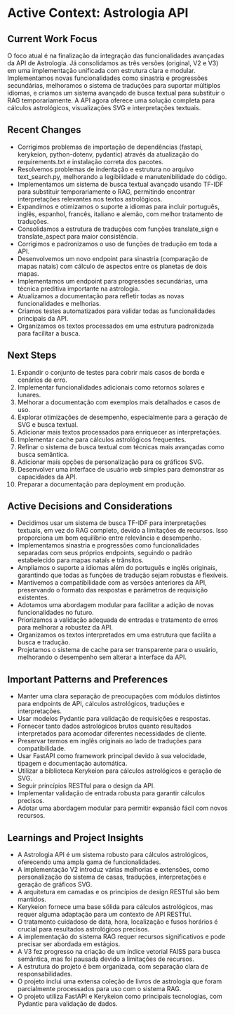 # Active Context: Astrologia API

## Current Work Focus

O foco atual é na finalização da integração das funcionalidades avançadas da API de Astrologia. Já consolidamos as três versões (original, V2 e V3) em uma implementação unificada com estrutura clara e modular. Implementamos novas funcionalidades como sinastria e progressões secundárias, melhoramos o sistema de traduções para suportar múltiplos idiomas, e criamos um sistema avançado de busca textual para substituir o RAG temporariamente. A API agora oferece uma solução completa para cálculos astrológicos, visualizações SVG e interpretações textuais.

## Recent Changes

- Corrigimos problemas de importação de dependências (fastapi, kerykeion, python-dotenv, pydantic) através da atualização do requirements.txt e instalação correta dos pacotes.
- Resolvemos problemas de indentação e estrutura no arquivo text_search.py, melhorando a legibilidade e manutenibilidade do código.
- Implementamos um sistema de busca textual avançado usando TF-IDF para substituir temporariamente o RAG, permitindo encontrar interpretações relevantes nos textos astrológicos.
- Expandimos e otimizamos o suporte a idiomas para incluir português, inglês, espanhol, francês, italiano e alemão, com melhor tratamento de traduções.
- Consolidamos a estrutura de traduções com funções translate_sign e translate_aspect para maior consistência.
- Corrigimos e padronizamos o uso de funções de tradução em toda a API.
- Desenvolvemos um novo endpoint para sinastria (comparação de mapas natais) com cálculo de aspectos entre os planetas de dois mapas.
- Implementamos um endpoint para progressões secundárias, uma técnica preditiva importante na astrologia.
- Atualizamos a documentação para refletir todas as novas funcionalidades e melhorias.
- Criamos testes automatizados para validar todas as funcionalidades principais da API.
- Organizamos os textos processados em uma estrutura padronizada para facilitar a busca.

## Next Steps

1. Expandir o conjunto de testes para cobrir mais casos de borda e cenários de erro.
2. Implementar funcionalidades adicionais como retornos solares e lunares.
3. Melhorar a documentação com exemplos mais detalhados e casos de uso.
4. Explorar otimizações de desempenho, especialmente para a geração de SVG e busca textual.
5. Adicionar mais textos processados para enriquecer as interpretações.
6. Implementar cache para cálculos astrológicos frequentes.
7. Refinar o sistema de busca textual com técnicas mais avançadas como busca semântica.
8. Adicionar mais opções de personalização para os gráficos SVG.
9. Desenvolver uma interface de usuário web simples para demonstrar as capacidades da API.
10. Preparar a documentação para deployment em produção.

## Active Decisions and Considerations

- Decidimos usar um sistema de busca TF-IDF para interpretações textuais, em vez do RAG completo, devido a limitações de recursos. Isso proporciona um bom equilíbrio entre relevância e desempenho.
- Implementamos sinastria e progressões como funcionalidades separadas com seus próprios endpoints, seguindo o padrão estabelecido para mapas natais e trânsitos.
- Ampliamos o suporte a idiomas além do português e inglês originais, garantindo que todas as funções de tradução sejam robustas e flexíveis.
- Mantivemos a compatibilidade com as versões anteriores da API, preservando o formato das respostas e parâmetros de requisição existentes.
- Adotamos uma abordagem modular para facilitar a adição de novas funcionalidades no futuro.
- Priorizamos a validação adequada de entradas e tratamento de erros para melhorar a robustez da API.
- Organizamos os textos interpretados em uma estrutura que facilita a busca e tradução.
- Projetamos o sistema de cache para ser transparente para o usuário, melhorando o desempenho sem alterar a interface da API.
## Important Patterns and Preferences

- Manter uma clara separação de preocupações com módulos distintos para endpoints de API, cálculos astrológicos, traduções e interpretações.
- Usar modelos Pydantic para validação de requisições e respostas.
- Fornecer tanto dados astrológicos brutos quanto resultados interpretados para acomodar diferentes necessidades de cliente.
- Preservar termos em inglês originais ao lado de traduções para compatibilidade.
- Usar FastAPI como framework principal devido à sua velocidade, tipagem e documentação automática.
- Utilizar a biblioteca Kerykeion para cálculos astrológicos e geração de SVG.
- Seguir princípios RESTful para o design da API.
- Implementar validação de entrada robusta para garantir cálculos precisos.
- Adotar uma abordagem modular para permitir expansão fácil com novos recursos.


## Learnings and Project Insights

- A Astrologia API é um sistema robusto para cálculos astrológicos, oferecendo uma ampla gama de funcionalidades.
- A implementação V2 introduz várias melhorias e extensões, como personalização do sistema de casas, traduções, interpretações e geração de gráficos SVG.
- A arquitetura em camadas e os princípios de design RESTful são bem mantidos.
- Kerykeion fornece uma base sólida para cálculos astrológicos, mas requer alguma adaptação para um contexto de API RESTful.
- O tratamento cuidadoso de data, hora, localização e fusos horários é crucial para resultados astrológicos precisos.
- A implementação do sistema RAG requer recursos significativos e pode precisar ser abordada em estágios.
- A V3 fez progresso na criação de um índice vetorial FAISS para busca semântica, mas foi pausada devido a limitações de recursos.
- A estrutura do projeto é bem organizada, com separação clara de responsabilidades.
- O projeto inclui uma extensa coleção de livros de astrologia que foram parcialmente processados para uso com o sistema RAG.
- O projeto utiliza FastAPI e Kerykeion como principais tecnologias, com Pydantic para validação de dados.
